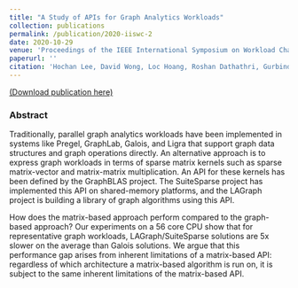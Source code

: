 ```yaml
---
title: "A Study of APIs for Graph Analytics Workloads"
collection: publications
permalink: /publication/2020-iiswc-2
date: 2020-10-29
venue: 'Proceedings of the IEEE International Symposium on Workload Characterization (IISWC)'
paperurl: ''
citation: 'Hochan Lee, David Wong, Loc Hoang, Roshan Dathathri, Gurbinder Gill, Vishwesh Jatala, David Kuck, and Keshav Pingali, “A Study of APIs for Graph Analytics Workloads,” Proceedings of the 2020 IEEE International Symposium on Workload Characterization (IISWC), October 2020.'
---
```

[(Download publication here)](https://www.cs.utexas.edu/~roshan/GraphBLASStudy.pdf)

### Abstract

Traditionally, parallel graph analytics workloads
have been implemented in systems like Pregel, GraphLab, Galois, and Ligra 
that support graph data structures and graph
operations directly. An alternative approach is to express graph
workloads in terms of sparse matrix kernels such as sparse
matrix-vector and matrix-matrix multiplication. An API for
these kernels has been defined by the GraphBLAS project. The
SuiteSparse project has implemented this API on shared-memory
platforms, and the LAGraph project is building a library of graph
algorithms using this API.

How does the matrix-based approach perform compared to the
graph-based approach? Our experiments on a 56 core CPU show
that for representative graph workloads, LAGraph/SuiteSparse
solutions are 5x slower on the average than Galois solutions. We
argue that this performance gap arises from inherent limitations
of a matrix-based API: regardless of which architecture a matrix-based algorithm is run on, it is subject to the same inherent
limitations of the matrix-based API.
